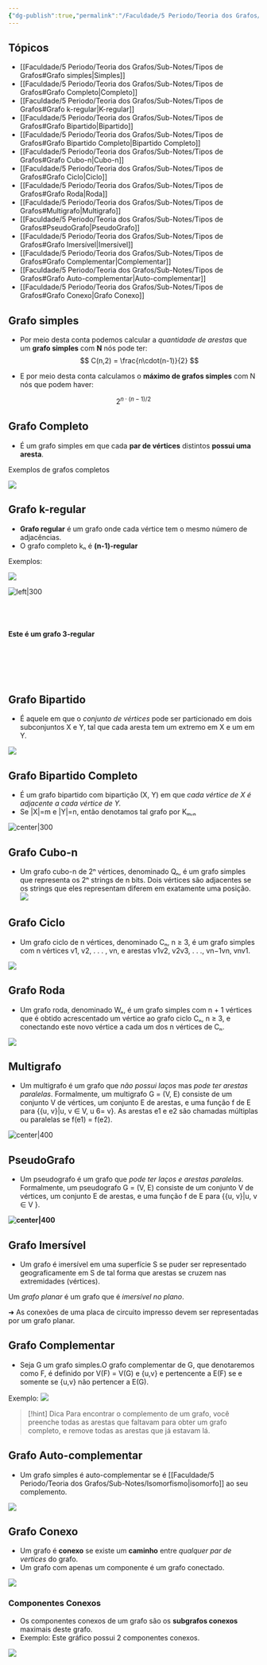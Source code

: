 ```yaml
---
{"dg-publish":true,"permalink":"/Faculdade/5 Periodo/Teoria dos Grafos/Sub-Notes/Tipos de Grafos/","created":"2024-03-20T16:23:00.969-03:00"}
---
```


## Tópicos

- [[Faculdade/5 Periodo/Teoria dos Grafos/Sub-Notes/Tipos de Grafos#Grafo simples\|Simples]]
- [[Faculdade/5 Periodo/Teoria dos Grafos/Sub-Notes/Tipos de Grafos#Grafo Completo\|Completo]]
- [[Faculdade/5 Periodo/Teoria dos Grafos/Sub-Notes/Tipos de Grafos#Grafo k-regular\|K-regular]]
- [[Faculdade/5 Periodo/Teoria dos Grafos/Sub-Notes/Tipos de Grafos#Grafo Bipartido\|Bipartido]]
- [[Faculdade/5 Periodo/Teoria dos Grafos/Sub-Notes/Tipos de Grafos#Grafo Bipartido Completo\|Bipartido Completo]]
- [[Faculdade/5 Periodo/Teoria dos Grafos/Sub-Notes/Tipos de Grafos#Grafo Cubo-n\|Cubo-n]]
- [[Faculdade/5 Periodo/Teoria dos Grafos/Sub-Notes/Tipos de Grafos#Grafo Ciclo\|Ciclo]]
- [[Faculdade/5 Periodo/Teoria dos Grafos/Sub-Notes/Tipos de Grafos#Grafo Roda\|Roda]] 
- [[Faculdade/5 Periodo/Teoria dos Grafos/Sub-Notes/Tipos de Grafos#Multigrafo\|Multigrafo]]
- [[Faculdade/5 Periodo/Teoria dos Grafos/Sub-Notes/Tipos de Grafos#PseudoGrafo\|PseudoGrafo]]
- [[Faculdade/5 Periodo/Teoria dos Grafos/Sub-Notes/Tipos de Grafos#Grafo Imersível\|Imersível]]
- [[Faculdade/5 Periodo/Teoria dos Grafos/Sub-Notes/Tipos de Grafos#Grafo Complementar\|Complementar]]
- [[Faculdade/5 Periodo/Teoria dos Grafos/Sub-Notes/Tipos de Grafos#Grafo Auto-complementar\|Auto-complementar]]
- [[Faculdade/5 Periodo/Teoria dos Grafos/Sub-Notes/Tipos de Grafos#Grafo Conexo\|Grafo Conexo]]
  
## Grafo simples
- Por meio desta conta podemos calcular a *quantidade de arestas* que um **grafo simples** com **N** nós pode ter:
$$
C(n,2) =  \frac{n\cdot(n-1)}{2}
$$

- E por meio desta conta calculamos o **máximo de grafos simples** com N nós que podem haver:

$$
2^{n \cdot(n-1)/2}
$$

## Grafo Completo

- É um grafo simples em que cada **par de vértices** distintos **possui uma aresta**.

Exemplos de grafos completos 

![](https://i.imgur.com/CKaDw5I.png)

## Grafo k-regular

- **Grafo regular** é um grafo onde cada vértice tem o mesmo número de adjacências.
- O grafo completo kₙ é **(n-1)-regular**
   
Exemplos:

![](https://i.imgur.com/DpDLGpv.png)

![left|300](https://lh7-us.googleusercontent.com/KWmdB752vO91JQF4NsUK7XRldTTJMUZ3zEEnha9FYt_6YO6o4CCg5jYZS2zJucYzGcNHPlnXU__zxKQED2HR2aCyUZnn3smuw10hllXDxZwoPD3CIExlyoGpjaGZnyRgessahIuLKY4v9d6K_hq0nb_-lmkcGscS=s2048)  <br>  <br> <br>  <br> <br> **Este é um grafo 3-regular** 

<br>  <br><br>  <br>

## Grafo Bipartido

- É aquele em que o *conjunto de vértices* pode ser particionado em dois subconjuntos X e Y, tal que cada aresta tem um extremo em X e um em Y.

![](https://i.imgur.com/VQuiFUp.png)

## Grafo Bipartido Completo
- É um grafo bipartido com bipartição (X, Y) em que *cada vértice de X é adjacente a cada vértice de Y.*
- Se |X|=m e |Y|=n, então denotamos tal grafo por Kₘ,ₙ

![center|300](https://upload.wikimedia.org/wikipedia/commons/d/d6/Biclique_K_3_5.svg)

## Grafo Cubo-n
- Um grafo cubo-n de 2ⁿ vértices, denominado Qₙ, é um grafo simples que representa os 2ⁿ strings de n bits. Dois vértices são adjacentes se os strings que eles representam diferem em exatamente uma posição.
![](https://upload.wikimedia.org/wikipedia/commons/f/f8/Hypercubestar.svg)

## Grafo Ciclo
- Um grafo ciclo de n vértices, denominado Cₙ, n ≥ 3, é um grafo simples com n vértices v1, v2, . . . , vn, e arestas v1v2, v2v3, . . ., vn−1vn, vnv1.

![](https://i.imgur.com/WpjG2G7.png)

## Grafo Roda
- Um grafo roda, denominado Wₙ, é um grafo simples com n + 1 vértices que é obtido acrescentado um vértice ao grafo ciclo Cₙ, n ≥ 3, e conectando este novo vértice a cada um dos n vértices de Cₙ.

![](https://i.imgur.com/7nJRdvA.png)

## Multigrafo
- Um multigrafo é um grafo que *não possui laços* mas *pode ter arestas paralelas*. Formalmente, um multigrafo G = (V, E) consiste de um conjunto V de vértices, um conjunto E de arestas, e uma função f de E para {{u, v}|u, v ∈ V, u 6= v}. As arestas e1 e e2 são chamadas múltiplas ou paralelas se f(e1) = f(e2).

![center|400](https://lh7-us.googleusercontent.com/LlpdwSkquCNSE3R0cVSPYw8t_06KYyWz6v6YqAN5uVxBFd_K6_0R9e14kU6qI21Lt5uBhc1-jnuhxQLC89KT3qTBHq6boIkshaBqI1NhXC0FE5fV-1hGDRAfU8rM7fs15ZmOyRYoBzcgBPbUTB1Ay15H5C2z7gcq=s2048)

## PseudoGrafo
- Um pseudografo é um grafo que *pode ter laços e arestas paralelas*. Formalmente, um pseudografo G = (V, E) consiste de um conjunto V de vértices, um conjunto E de arestas, e uma função f de E para {{u, v}|u, v ∈ V }.

**![center|400](https://lh7-us.googleusercontent.com/tZa115TJasduS-E03AW3rZWtnuq24EA2xjY2F3oR08eRolZhR14V6OMK18WTTENqVAD8AUrkTDyKZLxOhJQfYO3eCWrFrNibMCgRIppPHf92yMniLv9vyunykrtX7ZRHGefqaeribs_Ul_jd3VAi_8aRee5qxOUR=s2048)**

## Grafo Imersível

- Um grafo é imersível em uma superfície S se puder ser representado geograficamente em S de tal forma que arestas se cruzem nas extremidades (vértices).

Um *grafo planar* é um grafo que é *imersível no plano*. 

➜ As conexões de uma placa de circuito impresso devem ser representadas por um grafo planar.

## Grafo Complementar
- Seja G um grafo simples.O grafo complementar de G, que denotaremos como F, é definido por V(F) = V(G) e {u,v} e pertencente a E(F) se e somente se {u,v} não pertencer a E(G).

Exemplo:
![]( https://upload.wikimedia.org/wikipedia/commons/2/2f/Petersen_graph_complement.svg)

> [!hint] Dica
> Para encontrar o complemento de um grafo, você preenche todas as arestas que faltavam para obter um grafo completo, e remove todas as arestas que já estavam lá.

## Grafo Auto-complementar
-  Um grafo simples é auto-complementar se é [[Faculdade/5 Periodo/Teoria dos Grafos/Sub-Notes/Isomorfismo\|isomorfo]] ao seu complemento. 
  
![](https://i.imgur.com/2BHnuHm.png)

## Grafo Conexo
- Um grafo é **conexo** se existe um **caminho** entre *qualquer par de vertices* do grafo.
- Um grafo com apenas um componente é um grafo conectado.

![](https://i.imgur.com/1nZCHXp.png)

### Componentes Conexos
- Os componentes conexos de um grafo são os **subgrafos conexos** maximais deste grafo.
- Exemplo: Este gráfico possui 2 componentes conexos.

![](https://i.imgur.com/H9wCORq.png)

